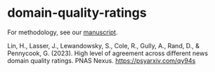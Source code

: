 # domain-quality-ratings

For methodology, see our [manuscript](https://psyarxiv.com/qy94s).

Lin, H., Lasser, J., Lewandowsky, S., Cole, R., Gully, A., Rand, D., & Pennycook, G. (2023). High level of agreement across different news domain quality ratings. PNAS Nexus. https://psyarxiv.com/qy94s


